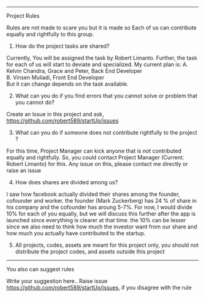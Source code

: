 ---------------------------------------------------------------------------------------------------------------------------------

Project Rules 

Rules are not made to scare you but it is made so Each of us can contribute equally and rightfully to this group.


 1. How do the project tasks are shared? 

Currently, You will be assigned the task by Robert Limanto. Further, the task for each of us will start to deviate and specialized.
My current plan is: A.  Kelvin Chandra, Grace and Peter, Back End Developer <br>
                    B. Vinsen Muliadi, Front End Developer <br>
But it can change depends on the task available.

 2. What can you do if you find errors that you cannot solve or problem that you cannot do? 

Create an Issue in this project and ask, https://github.com/robert589/startUp/issues

 3. What can you do if someone does not contribute rightfully to the project ? 

For this time, Project Manager can kick anyone that is not contributed equally and rightfully. So, you could contact Project Manager (Current: Robert Limanto) for this. Any issue on this, please contact me directly or raise an issue

 4. How does shares are divided among us? 

I saw how facebook actually divided their shares among the founder, cofounder and worker. the founder (Mark Zuckerberg) has 24 % of share in his company and the cofounder has aroung 5-7%. For now, I would divide 10% for each of you equally, but we will discuss this further after the app is launched since everything is clearer at that time. the 10% can be lesser since we also need to think how much the investor want from our share and how much you actually have contributed to the startup.

 5. All projects, codes, assets are meant for this project only, you should not distribute the project codes, and assets outside this project


--------------------------------------------------------------------------------------------------------------------------------
You also can suggest rules

Write your suggestion here..
Raise issue  https://github.com/robert589/startUp/issues, if you disagree with the rule
